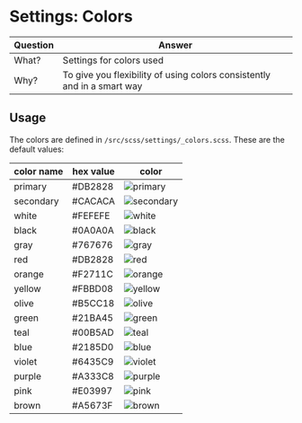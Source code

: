 # Settings: Colors

Question| Answer
--------|--------
What?   | Settings for colors used
Why?    | To give you flexibility of using colors consistently and in a smart way

## Usage
The colors are defined in `/src/scss/settings/_colors.scss`. These are the default values:

color name | hex value | color
-----------|-----------|--------------
primary    | #DB2828   | ![primary](https://github.com/team-parrot/parrotcss/blob/master/docs/settings/colors/primary.png)
secondary  | #CACACA   | ![secondary](https://github.com/team-parrot/parrotcss/blob/master/docs/settings/colors/secondary.png)
white      | #FEFEFE   | ![white](https://github.com/team-parrot/parrotcss/blob/master/docs/settings/colors/white.png)
black      | #0A0A0A   | ![black](https://github.com/team-parrot/parrotcss/blob/master/docs/settings/colors/black.png)
gray       | #767676   | ![gray](https://github.com/team-parrot/parrotcss/blob/master/docs/settings/colors/gray.png)
red        | #DB2828   | ![red](https://github.com/team-parrot/parrotcss/blob/master/docs/settings/colors/red.png)
orange     | #F2711C   | ![orange](https://github.com/team-parrot/parrotcss/blob/master/docs/settings/colors/orange.png)
yellow     | #FBBD08   | ![yellow](https://github.com/team-parrot/parrotcss/blob/master/docs/settings/colors/yellow.png)
olive      | #B5CC18   | ![olive](https://github.com/team-parrot/parrotcss/blob/master/docs/settings/colors/olive.png)
green      | #21BA45   | ![green](https://github.com/team-parrot/parrotcss/blob/master/docs/settings/colors/green.png)
teal       | #00B5AD   | ![teal](https://github.com/team-parrot/parrotcss/blob/master/docs/settings/colors/teal.png)
blue       | #2185D0   | ![blue](https://github.com/team-parrot/parrotcss/blob/master/docs/settings/colors/blue.png)
violet     | #6435C9   | ![violet](https://github.com/team-parrot/parrotcss/blob/master/docs/settings/colors/violet.png)
purple     | #A333C8   | ![purple](https://github.com/team-parrot/parrotcss/blob/master/docs/settings/colors/purple.png)
pink       | #E03997   | ![pink](https://github.com/team-parrot/parrotcss/blob/master/docs/settings/colors/pink.png)
brown      | #A5673F   | ![brown](https://github.com/team-parrot/parrotcss/blob/master/docs/settings/colors/brown.png)
